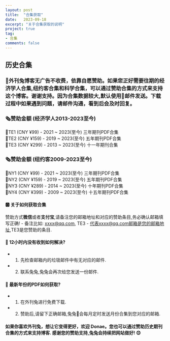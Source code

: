 ```yaml
---
layout: post
title:  "合集获取"
date:   2023-09-18
excerpt: "关于合集获取的说明"
project: true
tag:
- 合集
comments: false
---
```



## 历史合集

### 🐰外刊兔博客无广告不收费，依靠自愿赞助。如果您正好需要往期的经济学人合集,纽约客合集和科学合集，可以通过赞助合集的方式来支持这个博客。谢谢支持。因为合集数据较大,默认使用📮邮件发送。下载过程中如果遇到问题，请邮件沟通，看到后会及时回复。

### 🗞️赞助金额 (经济学人2013-2023至今)
📕TE1  (CNY ¥99) 
    - 2021 ~ 2023(至今) 三年期刊PDF合集     
📕TE2  (CNY ¥159)
    - 2019 ~ 2023(至今) 五年期刊PDF合集    
📕TE3  (CNY ¥299)
    - 2013 ~ 2023(至今) 十一年期刊合集      


### 🗞️赞助金额 (纽约客2009-2023至今)
📔NY1  (CNY ¥99)
    - 2021 ~ 2023(至今) 三年期刊PDF合集    
📔NY2  (CNY ¥159)
    - 2019 ~ 2023(至今) 五年期刊PDF合集     
📔NY3  (CNY ¥289)
    - 2014 ~ 2023(至今) 十年期刊PDF合集     
📔NY4  (CNY ¥399)
    - 2009 ~ 2023(至今) 十五年期刊PDF合集   



#### 🅾️ 关于如何获取合集
赞助方式**微信**或者**支付宝**,请备注您的邮箱地址和对应的赞助条目,务必确认邮箱填写正确!
    - 备注比如: xxxx@qq.com, TE3
    - 代表xxxx@qq.com邮箱是您的邮箱地址,TE3是您赞助的条目.

#### 🌟 12小时内没有收到如何解决?
- 1. 先检查邮箱内的垃圾邮件中有无对应的邮件.
- 2. 联系兔兔,兔兔会再次给您发送一份邮件.

#### 🌟 最新年份的PDF如何获取?
- 1. 在外刊兔进行免费下载.
- 2. 赞助后,请留下正确邮箱,兔兔🐰会每月定时发送月份合集到您对应的邮箱. 
 
#### 如果你喜欢外刊兔，想让它变得更好，欢迎 Donae。您也可以通过赞助历史期刊合集的方式来支持博客. 感谢您的赞助支持,兔兔会持续把网站做好! 😊











